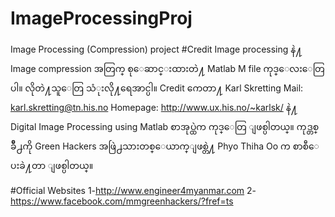 # ImageProcessingProj
Image Processing (Compression) project
#Credit
Image processing နဲ႔ Image compression အတြက္ စုေဆာင္းထားတဲ႔ Matlab M file ကုဒ္ေလးေတြပါ။ လိုတဲ႔သူေတြ သံုးလို႔ရေအာင္ပါ။ Credit ကေတာ႔ Karl Skretting Mail:  karl.skretting@tn.his.no   Homepage:  http://www.ux.his.no/~karlsk/ နဲ႔ Digital Image Processing using Matlab စာအုပ္ထဲက ကုဒ္ေတြ ျဖစ္ပါတယ္။ ကုဒ္တစ္ခ်ိဳ႕ကို Green Hackers အဖြဲ႕သားတစ္ေယာက္ျဖစ္တဲ႔ Phyo Thiha Oo က စာစီေပးခဲ႔တာ ျဖစ္ပါတယ္။

#Official Websites
1-http://www.engineer4myanmar.com
2-https://www.facebook.com/mmgreenhackers/?fref=ts
